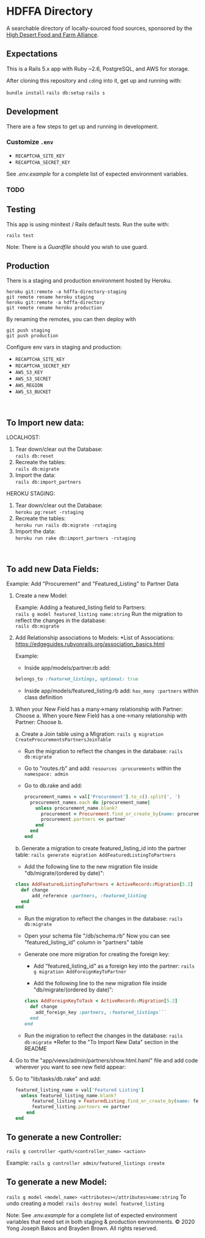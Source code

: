 # HDFFA Directory

A searchable directory of locally-sourced food sources, sponsored by the
[High Desert Food and Farm Alliance](https://www.hdffa.org).

## Expectations

This is a Rails 5.x app with Ruby \~2.6, PostgreSQL, and AWS for storage.

After cloning this repository and `cd`ing into it, get up and running with:

`bundle install`
`rails db:setup`
`rails s`

## Development

There are a few steps to get up and running in development.

### Customize `.env`

* `RECAPTCHA_SITE_KEY`
* `RECAPTCHA_SECRET_KEY`

See _.env.example_ for a complete list of expected environment variables.

### TODO

## Testing

This app is using minitest / Rails default tests. Run the suite with:

`rails test`

Note: There is a _Guardfile_ should you wish to use guard.

## Production

There is a staging and production environment hosted by Heroku.

```
heroku git:remote -a hdffa-directory-staging
git remote rename heroku staging
heroku git:remote -a hdffa-directory
git remote rename heroku production
```

By renaming the remotes, you can then deploy with

```
git push staging
git push production
```

Configure env vars in staging and production:

* `RECAPTCHA_SITE_KEY`
* `RECAPTCHA_SECRET_KEY`
* `AWS_S3_KEY`
* `AWS_S3_SECRET`
* `AWS_REGION`
* `AWS_S3_BUCKET`

<br>

## To Import new data:

LOCALHOST:
1. Tear down/clear out the Database:\
 `rails db:reset`
2. Recreate the tables:\
`rails db:migrate`
3. Import the data:\
`rails db:import_partners`

HEROKU STAGING:
1. Tear down/clear out the Database:\
`heroku pg:reset -rstaging`
2. Recreate the tables:\
`heroku run rails db:migrate -rstaging`
3. Import the data:\
`heroku run rake db:import_partners -rstaging`


<br>

## To add new Data Fields:
Example: 
Add "Procurement" and "Featured_Listing" to Partner Data 

1. Create a new Model: 

    Example: 
    Adding a featured_listing field to Partners:\
    `rails g model featured_listing name:string`
    Run the migration to reflect the changes in the database:\
    `rails db:migrate`

2. Add Relationship associations to Models:
*List of Associations: https://edgeguides.rubyonrails.org/association_basics.html

    Example: 
    * Inside app/models/partner.rb add: 
    ```ruby 
    belongs_to :featured_listings, optional: true
    ```

    * Inside app/models/featured_listing.rb add:
    `has_many :partners` within class definition

3. When your New Field has a many->many relationship with Partner: Choose a.
   When youre New Field has a one->many relationship with Partner: Choose b.

    a. Create a Join table using a Migration: 
    `rails g migration CreateProcurementsPartnersJoinTable`

      * Run the migration to reflect the changes in the database:
    `rails db:migrate`

      * Go to "routes.rb" and add: 
    `resources :procurements` within the `namespace: admin`

      * Go to db.rake and add:
        ```ruby
        procurement_names = val['Procurement'].to_s().split(', ')
          procurement_names.each do |procurement_name|
            unless procurement_name.blank?
              procurement = Procurement.find_or_create_by(name: procurement_name)
              procurement.partners << partner
            end
          end
        end 
        ```

    b. Generate a migration to create featured_listing_id into the partner table:
    ```rails generate migration AddFeaturedListingToPartners```

      * Add the following line to the new migration file inside "db/migrate/(ordered by date)":

      ```ruby
      class AddFeaturedListingToPartners < ActiveRecord::Migration[5.2]
        def change
            add_reference :partners, :featured_listing
        end
      end
      ```
      * Run the migration to reflect the changes in the database:
      ```rails db:migrate```

      * Open your schema file "/db/schema.rb" Now you can see "featured_listing_id" column in "partners" table

      * Generate one more migration for creating the foreign key:

        * Add "featured_listing_id" as a foreign key into the partner:
        ```rails g migration AddForeignKeyToPartner```

        * Add the following line to the new migration file inside "db/migrate/(ordered by date)":
        ```ruby
        class AddForeignKeyToTask < ActiveRecord::Migration[5.2]
          def change
            add_foreign_key :partners, :featured_listings```
          end
        end
        ```
      * Run the migration to reflect the changes in the database:
        ```rails db:migrate```
    *Refer to the "To Import New Data" section in the README

5. Go to the "app/views/admin/partners/show.html.haml" file and add code wherever you want to see new field   appear: 

6. Go to "lib/tasks/db.rake" and add:
    ```ruby
    featured_listing_name = val['Featured Listing']
      unless featured_listing_name.blank?
          featured_listing = FeaturedListing.find_or_create_by(name: featured_listing_name)
          featured_listing.partners << partner
        end
    end
    ```

## To generate a new Controller:
`rails g controller <path/<controller_name> <action>`

Example: 
`rails g controller admin/featured_listings create`


## To generate a new Model:
`rails g model <model_name> <attributes></attributes>name:string`
To undo  creating a model:
`rails destroy model featured_listing`

Note: See _.env.example_ for a complete list of expected environment
variables that need set in both staging & production environments.
&copy; 2020 Yong Joseph Bakos and Brayden Brown. All rights reserved.
